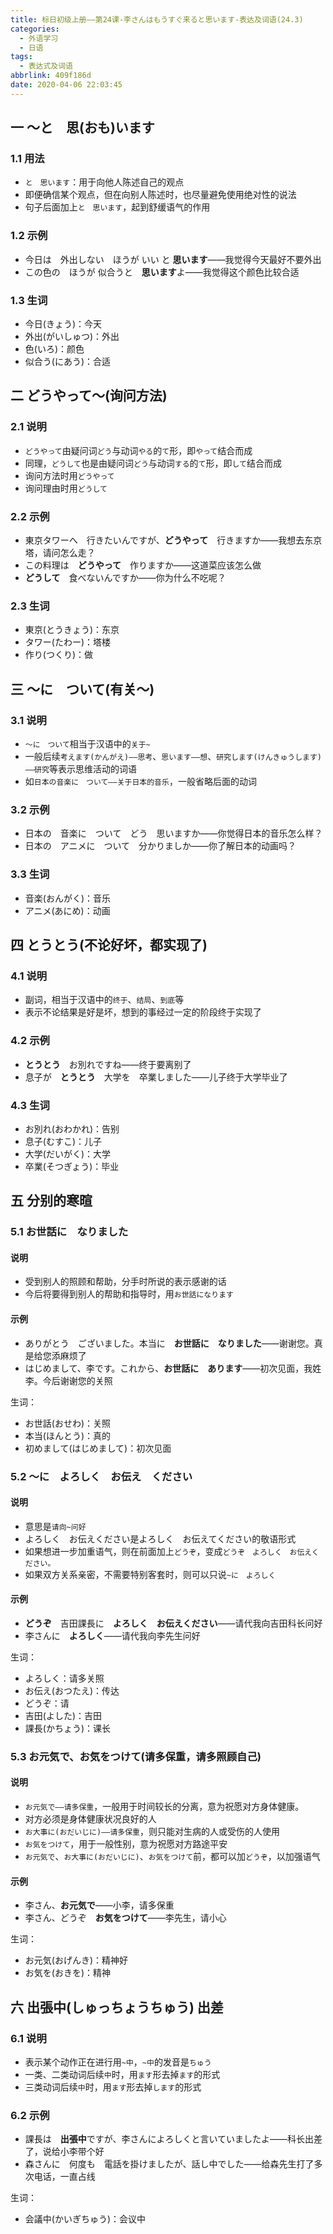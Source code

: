 ```yaml
---
title: 标日初级上册——第24课-李さんはもうすぐ来ると思います-表达及词语(24.3)
categories:
  - 外语学习
  - 日语
tags:
  - 表达式及词语
abbrlink: 409f186d
date: 2020-04-06 22:03:45
---
```

## 一 〜と　思(おも)います

### 1.1 用法

* `と　思います`：用于向他人陈述自己的观点
* 即便确信某个观点，但在向别人陈述时，也尽量避免使用绝对性的说法
* 句子后面加上`と　思います`，起到舒缓语气的作用

<!--more-->

### 1.2 示例

* 今日は　外出しない　ほうが  いい と **思います**——我觉得今天最好不要外出
* この色の　ほうが  似合うと　**思います**よ——我觉得这个颜色比较合适

<!--more-->

### 1.3 生词

* 今日(きょう)：今天
* 外出(がいしゅつ)：外出
* 色(いろ)：颜色
* 似合う(にあう)：合适

## 二 どうやって〜(询问方法)

### 2.1 说明

* `どうやって`由疑问词`どう`与动词`やる`的`て`形，即`やって`结合而成
* 同理，`どうして`也是由疑问词`どう`与动词`する`的`て`形，即`して`结合而成
* 询问方法时用`どうやって`
* 询问理由时用`どうして`

### 2.2 示例

* 東京タワーへ　行きたいんですが、**どうやって**　行きますか——我想去东京塔，请问怎么走？
* この料理は　**どうやって**　作りますか——这道菜应该怎么做
* **どうして**　食べないんですか——你为什么不吃呢？

### 2.3 生词

* 東京(とうきょう)：东京
* タワー(たわー)：塔楼
* 作り(つくり)：做

## 三 〜に　ついて(有关～)

### 3.1 说明

* `〜に　ついて`相当于汉语中的`关于~`
* 一般后续`考えます(かんがえ)——思考`、`思います——想`、`研究します(けんきゅうします)——研究`等表示思维活动的词语
* 如`日本の音楽に　ついて——关于日本的音乐`，一般省略后面的动词

### 3.2 示例

* 日本の　音楽に　ついて　どう　思いますか——你觉得日本的音乐怎么样？
* 日本の　アニメに　ついて　分かりましか——你了解日本的动画吗？

### 3.3 生词

* 音楽(おんがく)：音乐
* アニメ(あにめ)：动画

## 四 とうとう(不论好坏，都实现了)

### 4.1 说明

* 副词，相当于汉语中的`终于`、`结局`、`到底`等
* 表示不论结果是好是坏，想到的事经过一定的阶段终于实现了

### 4.2 示例

* **とうとう**　お別れですね——终于要离别了
* 息子が　**とうとう**　大学を　卒業しました——儿子终于大学毕业了

### 4.3 生词

* お別れ(おわかれ)：告别
* 息子(むすこ)：儿子
* 大学(だいがく)：大学
* 卒業(そつぎょう)：毕业

## 五 分别的寒暄

### 5.1 お世話に　なりました

#### 说明

* 受到别人的照顾和帮助，分手时所说的表示感谢的话
* 今后将要得到别人的帮助和指导时，用`お世話になります`

#### 示例

* ありがとう　ございました。本当に　**お世話に　なりました**——谢谢您。真是给您添麻烦了
* はじめまして、李です。これから、**お世話に　あります**——初次见面，我姓李。今后谢谢您的关照

生词：

* お世話(おせわ)：关照
* 本当(ほんとう)：真的
* 初めまして(はじめまして)：初次见面

### 5.2 〜に　よろしく　お伝え　ください

#### 说明

* 意思是`请向~问好`
* よろしく　お伝えください是よろしく　お伝えてください的敬语形式
* 如果想进一步加重语气，则在前面加上`どうぞ`，变成`どうぞ　よろしく　お伝えください。`
* 如果双方关系亲密，不需要特别客套时，则可以只说`~に　よろしく`

#### 示例

* **どうぞ**　吉田課長に　**よろしく　お伝えください**——请代我向吉田科长问好
* 李さんに　**よろしく**——请代我向李先生问好

生词：
* よろしく：请多关照
* お伝え(おつたえ)：传达
* どうぞ：请
* 吉田(よした)：吉田
* 課長(かちょう)：课长

### 5.3 お元気で、お気をつけて(请多保重，请多照顾自己)

#### 说明

* `お元気で——请多保重`，一般用于时间较长的分离，意为祝愿对方身体健康。
* 对方必须是身体健康状况良好的人
* `お大事に(おだいじに)——请多保重`，则只能对生病的人或受伤的人使用
* `お気をつけて`，用于一般性别，意为祝愿对方路途平安
* `お元気で`、`お大事に(おだいじに)`、`お気をつけて`前，都可以加`どうぞ`，以加强语气

#### 示例

* 李さん、**お元気で**——小李，请多保重
* 李さん、どうぞ　**お気をつけて**——李先生，请小心

生词：

* お元気(おげんき)：精神好
* お気を(おきを)：精神

## 六 出張中(しゅっちょうちゅう) 出差

### 6.1 说明

* 表示某个动作正在进行用`~中`，`~中`的发音是`ちゅう`
* 一类、二类动词后续`中`时，用`ます`形去掉`ます`的形式
* 三类动词后续`中`时，用`ます`形去掉`します`的形式

### 6.2 示例

* 課長は　**出張中**ですが、李さんによろしくと言いていましたよ——科长出差了，说给小李带个好
* 森さんに　何度も　電話を掛けましたが、話し中でした——给森先生打了多次电话，一直占线

生词：

* 会議中(かいぎちゅう)：会议中
